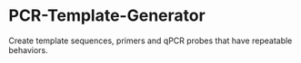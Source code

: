 # PCR-Template-Generator
Create template sequences, primers and qPCR probes that have repeatable behaviors. 

